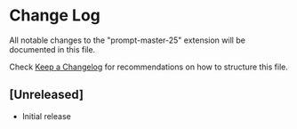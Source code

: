 # Change Log

All notable changes to the "prompt-master-25" extension will be documented in this file.

Check [Keep a Changelog](http://keepachangelog.com/) for recommendations on how to structure this file.

## [Unreleased]

- Initial release